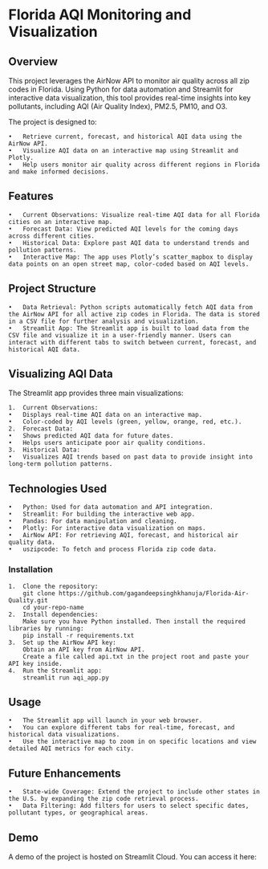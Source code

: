 # Florida AQI Monitoring and Visualization

## Overview

This project leverages the AirNow API to monitor air quality across all zip codes in Florida. Using Python for data automation and Streamlit for interactive data visualization, this tool provides real-time insights into key pollutants, including AQI (Air Quality Index), PM2.5, PM10, and O3.

The project is designed to:

	•	Retrieve current, forecast, and historical AQI data using the AirNow API.
	•	Visualize AQI data on an interactive map using Streamlit and Plotly.
	•	Help users monitor air quality across different regions in Florida and make informed decisions.

## Features

	•	Current Observations: Visualize real-time AQI data for all Florida cities on an interactive map.
	•	Forecast Data: View predicted AQI levels for the coming days across different cities.
	•	Historical Data: Explore past AQI data to understand trends and pollution patterns.
	•	Interactive Map: The app uses Plotly’s scatter_mapbox to display data points on an open street map, color-coded based on AQI levels.
## Project Structure

	•	Data Retrieval: Python scripts automatically fetch AQI data from the AirNow API for all active zip codes in Florida. The data is stored in a CSV file for further analysis and visualization.
	•	Streamlit App: The Streamlit app is built to load data from the CSV file and visualize it in a user-friendly manner. Users can interact with different tabs to switch between current, forecast, and historical AQI data.

## Visualizing AQI Data

The Streamlit app provides three main visualizations:

	1.	Current Observations:
	•	Displays real-time AQI data on an interactive map.
	•	Color-coded by AQI levels (green, yellow, orange, red, etc.).
	2.	Forecast Data:
	•	Shows predicted AQI data for future dates.
	•	Helps users anticipate poor air quality conditions.
	3.	Historical Data:
	•	Visualizes AQI trends based on past data to provide insight into long-term pollution patterns.

## Technologies Used

	•	Python: Used for data automation and API integration.
	•	Streamlit: For building the interactive web app.
	•	Pandas: For data manipulation and cleaning.
	•	Plotly: For interactive data visualization on maps.
	•	AirNow API: For retrieving AQI, forecast, and historical air quality data.
	•	uszipcode: To fetch and process Florida zip code data.

### Installation

	1.	Clone the repository:
 		git clone https://github.com/gagandeepsinghkhanuja/Florida-Air-Quality.git
		cd your-repo-name
  	2.	Install dependencies:
		Make sure you have Python installed. Then install the required libraries by running:
  		pip install -r requirements.txt
	3.	Set up the AirNow API key:
		Obtain an API key from AirNow API.
		Create a file called api.txt in the project root and paste your API key inside.
	4.	Run the Streamlit app:
 		streamlit run aqi_app.py
## Usage

	•	The Streamlit app will launch in your web browser.
	•	You can explore different tabs for real-time, forecast, and historical data visualizations.
	•	Use the interactive map to zoom in on specific locations and view detailed AQI metrics for each city.

## Future Enhancements

	•	State-wide Coverage: Extend the project to include other states in the U.S. by expanding the zip code retrieval process.
	•	Data Filtering: Add filters for users to select specific dates, pollutant types, or geographical areas.


## Demo

A demo of the project is hosted on Streamlit Cloud. You can access it here: 
